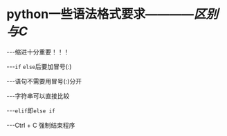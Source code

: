 # python一些语法格式要求————_区别与C_

---缩进十分重要！！！

---`if` `else`后要加冒号(:)

---语句不需要用冒号(:)分开

---字符串可以直接比较  

---`elif`即`else if`

---Ctrl + C 强制结束程序

